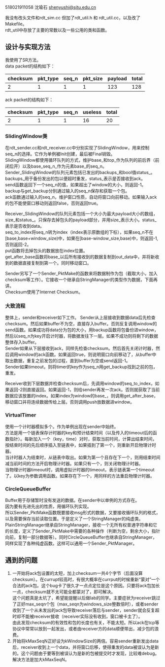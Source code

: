 518021911058 沈瑜石 shenyushi@sjtu.edu.cn

我没有改头文件和rdt_sim.cc 但加了rdt_util.h 和 rdt_util.cc，以及改了Makefile。  
rdt_util中存放了主要的常数以及一些公用的类和函数。  

## 设计与实现方法
我使用了SR方法。  
data packet的结构如下：

| checksum | pkt_type | seq_n | pkt_size | payload | total |
| -------- | -------- | ----- | -------- | ------- | ----- |
| 2        | 1        | 1     | 1        | 123     | 128   |

ack packet的结构如下：

| checksum | pkt_type | seq_n | useless | total |
| -------- | -------- | ----- | ------- | ----- |
| 2        | 1        | 1     | 16      | 20    |

### SlidingWindow类

在rdt_sender.cc和rdt_receiver.cc中分别实现了SlidingWindow，用来控制seq_n的选择。它作为单例被Init创建，最后被Final销毁。  
SlidingWindow都使用循环队列的方式，维护base_和top_作为队列的前后界（前闭后开）以及base_seq_n_作为元素base_的seq_n。  
Sender_SlidingWindow的队列元素包括已发出的backups_和bool值status_。backups_用于备份发出的包以便超时重发，status_表示是否接收到ack。  
send函数返回下一个seq_n的值，如果超出了window的大小，则返回-1。  
backup与get_backup分别通过输入的seq_n保存和获取一个包。  
ack函数通过输入的seq_n，维护窗口性质，自动将窗口向前移动。如果输入ack的包不能使窗口移动则返回false，否则返回true。  

Receiver_SlidingWindow的队列元素包括一个大小为最大payload大小的数组，size_和status_。只保存去掉包头的payload部分，并用size_表示大小。status_表示是否收到data。  
seq_to_index将seq_n转为index（index表示原数组的下标），如果seq_n不在[base,base+window_size)中，如果在[base-window_size,base)中，则返回-1,否则返回-2。  
put函数将去掉包头的数据放在index位置。  
get_after_base函数将base_以后所有接收到的数据复制到out_data中，并将新收到的数据直接复制到第一个。同时移动窗口。

Sender另写了一个Sender_PktMake的函数来将数据制作为包（截取大小，加入checksum等工作）。它接收一个继承自StringManager的类型作为数据，下面再讲。  
Checksum使用了Internet Checksum。  

### 大致流程

整体上，sender和receiver如下工作。
Sender从上层接收到数据data后先检查checksum。然后如果buffer不为空，直接存入buffer。否则反复调用window的send函数。如果成功将data分为包的大小，用backup函数将包备份进window，然后以seq_n为key开启计时器，将数据发往下一层。如果不成功则将剩下的数据整体存入buffer。  
Sender如果从下层接收到ack，同样先检查checksum。然后首先关闭计时器，然后调用window的ack函数。如果返回true，则说明窗口向前移动了，从buffer中取出数据，重复之前发包的过程，直到buffer为空或send返回-1。  
Sender如果timeout，则将timer的key作为seq_n用get_backup找到之前的包，重发。

Receiver收到下层数据并检查checksum后，先调用window的seq_to_index，如果返回-2则直接返回。如果返回-1，则给sender再发一次ack。否则就获取了当前数据应该放置的index。如果index为window的base_，则调用get_after_base，移动窗口并将连续数据传给上层。否则调用push放数据进window。

### VirtualTimer
使用一个计时器模拟多个。作为单例出现在sender中始终。  
方法是用一个链表保存计时器的key和预计结束时间（以及传入的timeout后的函数指针）。每新加入一个（key，time）对时，获取当前时间，计算出结束时间，按结束时间的先后顺序插入至链表中，如果插到了第一个，则重新开启物理计时器。  
当计时器人为结束时，从链表中取出。如果为第一个且存在下一个，则用结束时间减当前时间的方法开启物理计时器。如果只有一个，则关闭物理计时器。  
当物理计时器timeout时，调用虚拟计时器的timeout，表示链表第一个timeout了。以key为参数调用函数。如果存在下一个，用同样的方法重启物理计时器。  

### CircleQueueBuffer
Buffer用于存储暂时没有发送的数据。在sender中以单例的方式存在。  
因为要有先进先出的性质，用循环队列实现。  
所以Sender_PktMake函数既要接收msg形式的数据，又要接收循环队列的格式，以及需要保存当前读取位置。于是定义了一个StringManager的纯虚类。PlainStringManager继承自StringManager，接收一个无所有权普通字符串和它的长度，定义了Sender_PktMake中需要的各种操作（判断为空，剩余大小，指针向前，复制一部分数据等）。同时CircleQueueBuffer也继承自StringManager，同样实现了各种纯虚函数。这样可以通用一个Sender_PktManager。

## 遇到的问题
1. 一开始将ack包设置的太短，加上checksum一共4个字节（后面没算checksum）。在currupt较高时，有很大概率在currput的时候重新“蒙对”一个合法的ack包。这个bug卡了很久才一点点定位是这个原因。只要将ack包加长一点，checksum就不太可能全都蒙对了，即可解决。  
这个问题真是太坑了，希望能提醒以后做lab的同学。主要症状为receiver跳过了正好max_seqn个包（max_seqn为windows_size整数倍时），或者sender收到了一个从未发出的ack包导致receiver落后与sender，sender就会反复超时却不能被receiver接收（receiver实际没有收到，窗口被卡主了）。  
由此发现checksum的有效性和包的长度也有关，不能太短。所以ack在tcp等协议中常常以放到一起发出，或者由receiver方的data顺便带出，减少包的浪费。
2. 开始将kMaxSeqN正好设为kWindowSize的两倍。容易sender重新发出data后，receiver收到上一个data，并将窗口后移，使得重发的data被误认为是新的。这个问题由于要等到被误认为是新的包被提交时才发现，比较难debug。解决方法是加大kMaxSeqN。
